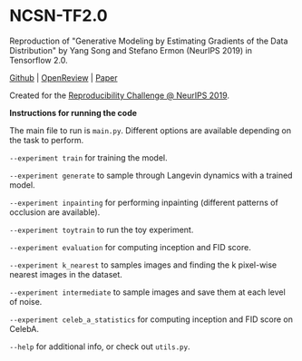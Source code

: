 # NCSN-TF2.0
Reproduction of "Generative Modeling by Estimating Gradients of the Data Distribution" by Yang Song and Stefano Ermon (NeurIPS 2019) in Tensorflow 2.0.

[Github] | [OpenReview] | [Paper]

Created for the [Reproducibility Challenge @ NeurIPS 2019].

**Instructions for running the code**

The main file to run is `main.py`. Different options are available depending on the task to perform.

`--experiment train` for training the model.

`--experiment generate` to sample through Langevin dynamics with a trained model.

`--experiment inpainting` for performing inpainting (different patterns of occlusion are available).

`--experiment toytrain` to run the toy experiment.

`--experiment evaluation` for computing inception and FID score.

`--experiment k_nearest` to samples images and finding the k pixel-wise nearest images in the dataset. 

`--experiment intermediate` to sample images and save them at each level of noise.

`--experiment celeb_a_statistics` for computing inception and FID score on CelebA.

`--help` for additional info, or check out `utils.py`.

[Paper]: https://arxiv.org/pdf/1907.05600.pdf
[Github]: https://github.com/ermongroup/ncsn
[Reproducibility Challenge @ NeurIPS 2019]: https://reproducibility-challenge.github.io/neurips2019/
[OpenReview]: https://openreview.net/forum?id=B1lcYrBgLH
